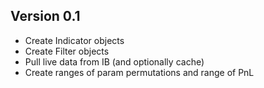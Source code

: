 ## Version 0.1
- Create Indicator objects
- Create Filter objects
- Pull live data from IB (and optionally cache)
- Create ranges of param permutations and range of PnL

